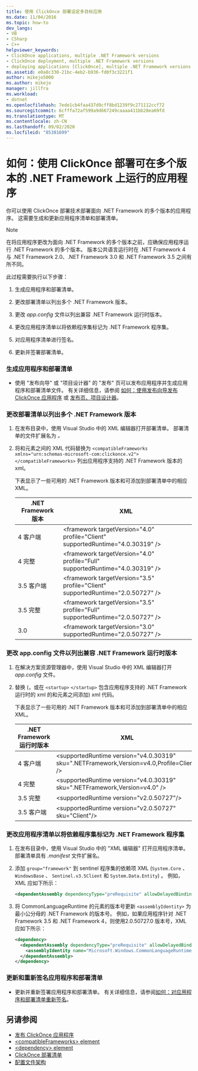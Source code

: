 ```yaml
---
title: 使用 ClickOnce 部署设定多目标应用
ms.date: 11/04/2016
ms.topic: how-to
dev_langs:
- VB
- CSharp
- C++
helpviewer_keywords:
- ClickOnce applications, multiple .NET Framework versions
- ClickOnce deployment, multiple .NET Framework versions
- deploying applications [ClickOnce], multiple .NET Framework versions
ms.assetid: e0a8c330-21bc-4eb2-b936-fd0f3c3221f1
author: mikejo5000
ms.author: mikejo
manager: jillfra
ms.workload:
- dotnet
ms.openlocfilehash: 7ede1cb4faa437d9cff8bd1239f9c271112ccf72
ms.sourcegitcommit: 6cfffa72af599a9d667249caaaa411bb28ea69fd
ms.translationtype: MT
ms.contentlocale: zh-CN
ms.lasthandoff: 09/02/2020
ms.locfileid: "85381699"
---
```

# <a name="how-to-use-clickonce-to-deploy-applications-that-can-run-on-multiple-versions-of-the-net-framework"></a>如何：使用 ClickOnce 部署可在多个版本的 .NET Framework 上运行的应用程序
你可以使用 ClickOnce 部署技术部署面向 .NET Framework 的多个版本的应用程序。 这需要生成和更新应用程序清单和部署清单。

> [!NOTE]
> 在将应用程序更改为面向 .NET Framework 的多个版本之前，应确保应用程序运行 .NET Framework 的多个版本。 版本公共语言运行时在 .NET Framework 4 与 .NET Framework 2.0、.NET Framework 3.0 和 .NET Framework 3.5 之间有所不同。

 此过程需要执行以下步骤：

1. 生成应用程序和部署清单。

2. 更改部署清单以列出多个 .NET Framework 版本。

3. 更改 *app.config* 文件以列出兼容 .NET Framework 运行时版本。

4. 更改应用程序清单以将依赖程序集标记为 .NET Framework 程序集。

5. 对应用程序清单进行签名。

6. 更新并签署部署清单。

### <a name="to-generate-the-application-and-deployment-manifests"></a>生成应用程序和部署清单

- 使用 "发布向导" 或 "项目设计器" 的 "发布" 页可以发布应用程序并生成应用程序和部署清单文件。 有关详细信息，请参阅 [如何：使用发布向导发布 ClickOnce 应用程序](../deployment/how-to-publish-a-clickonce-application-using-the-publish-wizard.md) 或 [发布页、项目设计器](../ide/reference/publish-page-project-designer.md)。

### <a name="to-change-the-deployment-manifest-to-list-the-multiple-net-framework-versions"></a>更改部署清单以列出多个 .NET Framework 版本

1. 在发布目录中，使用 Visual Studio 中的 XML 编辑器打开部署清单。 部署清单的文件扩展名为 *。*

2. 将和元素之间的 XML 代码替换为 `<compatibleFrameworks xmlns="urn:schemas-microsoft-com:clickonce.v2">` `</compatibleFrameworks>` 列出应用程序支持的 .NET Framework 版本的 xml。

     下表显示了一些可用的 .NET Framework 版本和可添加到部署清单中的相应 XML。

    |.NET Framework 版本|XML|
    |----------------------------|---------|
    |4 客户端|\<framework targetVersion="4.0" profile="Client" supportedRuntime="4.0.30319" />|
    |4 完整|\<framework targetVersion="4.0" profile="Full" supportedRuntime="4.0.30319" />|
    |3.5 客户端|\<framework targetVersion="3.5" profile="Client" supportedRuntime="2.0.50727" />|
    |3.5 完整|\<framework targetVersion="3.5" profile="Full" supportedRuntime="2.0.50727" />|
    |3.0|\<framework targetVersion="3.0" supportedRuntime="2.0.50727" />|

### <a name="to-change-the-appconfig-file-to-list-the-compatible-net-framework-runtime-versions"></a>更改 app.config 文件以列出兼容 .NET Framework 运行时版本

1. 在解决方案资源管理器中，使用 Visual Studio 中的 XML 编辑器打开 *app.config* 文件。

2. 替换 (，或在 `<startup>` `</startup>` 包含应用程序支持的 .NET Framework 运行时的 xml 的和元素之间添加) xml 代码。

     下表显示了一些可用的 .NET Framework 版本和可添加到部署清单中的相应 XML。

    |.NET Framework 运行时版本|XML|
    |------------------------------------|---------|
    |4 客户端|\<supportedRuntime version="v4.0.30319" sku=".NETFramework,Version=v4.0,Profile=Client" />|
    |4 完整|\<supportedRuntime version="v4.0.30319" sku=".NETFramework,Version=v4.0" />|
    |3.5 完整|\<supportedRuntime version="v2.0.50727"/>|
    |3.5 客户端|\<supportedRuntime version="v2.0.50727" sku="Client"/>|

### <a name="to-change-the-application-manifest-to-mark-dependent-assemblies-as-net-framework-assemblies"></a>更改应用程序清单以将依赖程序集标记为 .NET Framework 程序集

1. 在发布目录中，使用 Visual Studio 中的 "XML 编辑器" 打开应用程序清单。 部署清单具有 *.manifest* 文件扩展名。

2. 添加 `group="framework"` 到 sentinel 程序集的依赖项 XML (`System.Core` 、 `WindowsBase` 、 `Sentinel.v3.5Client` 和 `System.Data.Entity`) 。 例如，XML 应如下所示：

   ```xml
   <dependentAssembly dependencyType="preRequisite" allowDelayedBinding="true" group="framework">
   ```

3. 将 CommonLanguageRuntime 的元素的版本号更新 `<assemblyIdentity>` 为最小公分母的 .NET Framework 的版本号。 例如，如果应用程序针对 .NET Framework 3.5 和 .NET Framework 4，则使用2.0.50727.0 版本号，XML 应如下所示：

   ```xml
   <dependency>
     <dependentAssembly dependencyType="preRequisite" allowDelayedBinding="true">
       <assemblyIdentity name="Microsoft.Windows.CommonLanguageRuntime" version="2.0.50727.0" />
     </dependentAssembly>
   </dependency>
   ```

### <a name="to-update-and-re-sign-the-application-and-deployment-manifests"></a>更新和重新签名应用程序和部署清单

- 更新并重新签署应用程序和部署清单。 有关详细信息，请参阅[如何：对应用程序和部署清单重新签名](../deployment/how-to-re-sign-application-and-deployment-manifests.md)。

## <a name="see-also"></a>另请参阅
- [发布 ClickOnce 应用程序](../deployment/publishing-clickonce-applications.md)
- [\<compatibleFrameworks> element](../deployment/compatibleframeworks-element-clickonce-deployment.md)
- [\<dependency> element](../deployment/dependency-element-clickonce-application.md)
- [ClickOnce 部署清单](../deployment/clickonce-deployment-manifest.md)
- [配置文件架构](/dotnet/framework/configure-apps/file-schema/index)
